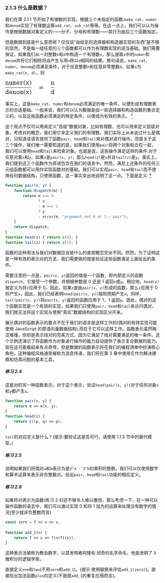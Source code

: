 ### 2.1.3 什么是数据？

我们在第 2.1.1 节开始了有理数的实现，根据三个未指定的函数:`make_rat`、`numer`和`denom`实现了有理数运算`add_rat`、`sub_rat`等等。在这一点上，我们可以认为操作是根据数据对象定义的——分子、分母和有理数——其行为由后三个函数指定。

但是数据到底是什么意思呢？仅仅说“由给定的选择器和构造器实现的东西”是不够的显然，不是每一组任意的三个函数都可以作为有理数实现的适当基础。我们需要保证，如果我们从一对整数`n`和`d`中构造一个有理数`x`，那么提取`x`中的`numer`和`denom`并将它们相除将会产生与用`n`除以`d`相同的结果。换句话说，`make_rat`、`numer`、`denom`必须满足条件，对于任意整数`n`和任意非零整数`d`，如果`x`为`make_rat(n, d)`，则

![c2-fig-5002.jpg](img/c2-fig-5002.jpg)

事实上，这是`make_rat`、`numer`和`denom`必须满足的唯一条件，以便形成有理数表示的合适基础。一般来说，我们可以认为数据是由一些选择器和构造函数的集合定义的，以及这些函数必须满足的特定条件，以便成为有效的表示。 [⁵](#c2-fn-0005)

这个观点不仅可以用来定义“高级”数据对象，比如有理数，也可以用来定义低级对象。考虑对的概念，我们用它来定义我们的有理数。我们实际上从未说过什么是偶对，只知道该语言提供了函数`pair`、`head`和`tail`来对偶对进行操作。但是关于这三个操作，我们唯一需要知道的是，如果我们使用`pair`将两个对象粘合在一起，我们可以使用`head`和`tail`来检索对象。也就是说，这些操作满足这样的条件:对于任意对象`x`和`y`，如果`z`是`pair(x, y)`，那么`head(z)`是`x`并且`tail(z)`是`y`。事实上，我们提到这三个函数作为原语包含在我们的语言中。然而，满足上述条件的任何三元组函数都可以用作实现函数对的基础。我们可以实现`pair`、`head`和`tail`而不使用任何数据结构，只使用函数，这一事实突出地说明了这一点。下面是定义: [⁶](#c2-fn-0006)

```js
function pair(x, y) {
    function dispatch(m) {
        return m === 0
               ? x
               : m === 1
               ? y
               : error(m, "argument not 0 or 1 – pair");
    }
    return dispatch;
}
function head(z) { return z(0); }
function tail(z) { return z(1); }
```

函数的这种用法与我们对数据应该是什么的直观概念完全不同。然而，为了证明这是一种有效的表示对的方法，我们需要做的就是验证这些函数满足上面给出的条件。

需要注意的一点是，`pair(x, y)`返回的值是一个函数，即内部定义的函数`dispatch`，它接受一个参数，并根据参数是 0 还是 1 返回`x`或`y`。相应地，`head(z)`被定义为将`z`应用于 0。因此，如果`z`是由`pair(x, y)`形成的函数，那么`z`应用于 0 将产生`x`。因此，我们已经表明`head(pair(x, y))`按照预期产生`x`。同样，`tail(pair(x, y))`将`pair(x, y)`返回的函数应用于 1，1 返回`y`。因此，偶对的这个函数实现是一个有效的实现，如果我们只使用`pair`、`head`和`tail`来访问偶对，我们就无法将这个实现与使用“真实”数据结构的实现区分开来。

展示偶对的函数表示的要点不在于我们的语言是这样工作的(偶对的有效实现可能使用 JavaScript 的原语向量数据结构),而在于它可以这样工作。函数表示虽然晦涩难懂，但却是表示线对的完美方式，因为它满足了线对需要满足的唯一条件。这个示例还演示了将函数作为对象进行操作的能力自动提供了表示复合数据的能力。现在这可能看起来有点奇怪，但是数据的函数表示将在我们的编程清单中扮演核心角色。这种编程风格通常被称为消息传递，我们将在第 3 章中使用它作为解决建模和仿真问题的基本工具。

##### 练习 2.4

这是对的另一种函数表示。对于这个表示，验证`head(pair(x, y))`对于任何对象`x`和`y`都产生`x`。

```js
function pair(x, y) {
    return m => m(x, y);
}
function head(z) {
    return z((p, q) => p);
}
```

`tail`的对应定义是什么？(提示:要验证这是否可行，请使用 1.1.5 节中的替代模型。)

##### 练习 2.5

说明如果我们将偶对`a`和`b`表示为是`2^a · 3^b`的乘积的整数，我们可以仅使用数字和算术运算来表示非负整数对。给出`pair`、`head`和`tail`功能的相应定义。

##### 练习 2.6

如果将对表示为函数(练习 2.4)还不够令人难以置信，那么考虑一下，在一种可以操作函数的语言中，我们可以通过实现 0 和将 1 加为的运算来处理没有数字的情况(至少就非负整数而言)

```js
const zero = f => x => x;

function add_1(n) {
    return f => x => f(n(f)(x));
}
```

这种表示法被称为教会数字，以其发明者阿隆佐·邱奇的名字命名，他是发明了 λ 微积分的逻辑学家。

直接定义`one`和`two`(不用`zero`和`add_1`)。(提示:使用替换来评估`add_1(zero)`)。直接给出加法函数`plus`的定义(不是就`add_1`的重复应用而言)。
